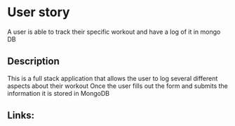 # User story
A user is able to track their specific workout and have a log of it in mongo DB
## Description 
This is a full stack application that allows the user to log several different aspects about their workout 
Once the user fills out the form and submits the information it is stored in MongoDB

## Links: 


